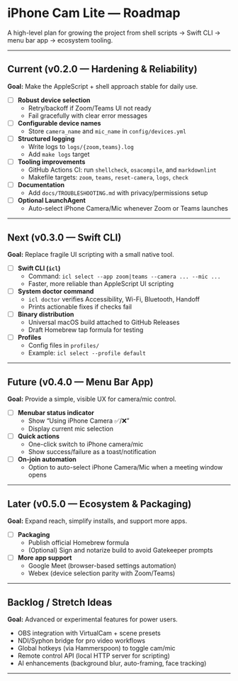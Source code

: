 # iPhone Cam Lite — Roadmap

A high-level plan for growing the project from shell scripts -> Swift CLI -> menu bar app -> ecosystem tooling.

---

## Current (v0.2.0 — Hardening & Reliability)
**Goal:** Make the AppleScript + shell approach stable for daily use.

- [ ] **Robust device selection**
  - Retry/backoff if Zoom/Teams UI not ready
  - Fail gracefully with clear error messages
- [ ] **Configurable device names**
  - Store `camera_name` and `mic_name` in `config/devices.yml`
- [ ] **Structured logging**
  - Write logs to `logs/{zoom,teams}.log`
  - Add `make logs` target
- [ ] **Tooling improvements**
  - GitHub Actions CI: run `shellcheck`, `osacompile`, and `markdownlint`
  - Makefile targets: `zoom`, `teams`, `reset-camera`, `logs`, `check`
- [ ] **Documentation**
  - Add `docs/TROUBLESHOOTING.md` with privacy/permissions setup
- [ ] **Optional LaunchAgent**
  - Auto-select iPhone Camera/Mic whenever Zoom or Teams launches

---

## Next (v0.3.0 — Swift CLI)
**Goal:** Replace fragile UI scripting with a small native tool.

- [ ] **Swift CLI (`icl`)**
  - Command: `icl select --app zoom|teams --camera ... --mic ...`
  - Faster, more reliable than AppleScript UI scripting
- [ ] **System doctor command**
  - `icl doctor` verifies Accessibility, Wi-Fi, Bluetooth, Handoff
  - Prints actionable fixes if checks fail
- [ ] **Binary distribution**
  - Universal macOS build attached to GitHub Releases
  - Draft Homebrew tap formula for testing
- [ ] **Profiles**
  - Config files in `profiles/`
  - Example: `icl select --profile default`

---

## Future (v0.4.0 — Menu Bar App)
**Goal:** Provide a simple, visible UX for camera/mic control.

- [ ] **Menubar status indicator**
  - Show “Using iPhone Camera ✅/❌”
  - Display current mic selection
- [ ] **Quick actions**
  - One-click switch to iPhone camera/mic
  - Show success/failure as a toast/notification
- [ ] **On-join automation**
  - Option to auto-select iPhone Camera/Mic when a meeting window opens

---

## Later (v0.5.0 — Ecosystem & Packaging)
**Goal:** Expand reach, simplify installs, and support more apps.

- [ ] **Packaging**
  - Publish official Homebrew formula
  - (Optional) Sign and notarize build to avoid Gatekeeper prompts
- [ ] **More app support**
  - Google Meet (browser-based settings automation)
  - Webex (device selection parity with Zoom/Teams)

---

## Backlog / Stretch Ideas
**Goal:** Advanced or experimental features for power users.

- OBS integration with VirtualCam + scene presets
- NDI/Syphon bridge for pro video workflows
- Global hotkeys (via Hammerspoon) to toggle cam/mic
- Remote control API (local HTTP server for scripting)
- AI enhancements (background blur, auto-framing, face tracking)

---
